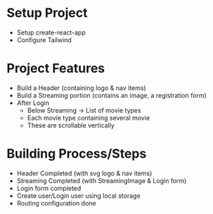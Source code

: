 # Setup Project
- Setup create-react-app
- Configure Tailwind

# Project Features
- Build a Header (containing logo & nav items)
- Build a Streaming portion (contains an image, a registration form)
- After Login
    - Below Streaming -> List of movie types
    - Each movie type containing several movie
    - These are scrollable vertically


# Building Process/Steps
- Header Completed (with svg logo & nav items)
- Streaming Completed (with StreamingImage & Login form)
- Login form completed
- Create user/Login user using local storage
- Routing configuration done
